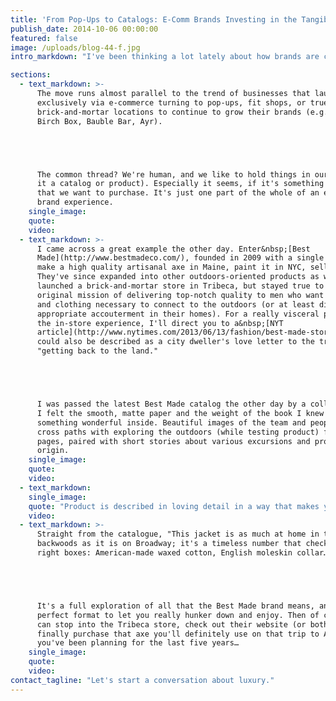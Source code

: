 ```yaml
---
title: 'From Pop-Ups to Catalogs: E-Comm Brands Investing in the Tangible'
publish_date: 2014-10-06 00:00:00
featured: false
image: /uploads/blog-44-f.jpg
intro_markdown: "I've been thinking a lot lately about how brands are continuing to invest or reinvest in the catalog portion of their business because of the correlating uptick in sales (as has the Wall Street Journal): Restoration Hardware (with a whopping 13 volume mailing), Bonobos, J. Crew.​"

sections:
  - text_markdown: >-
      The move runs almost parallel to the trend of businesses that launched
      exclusively via e-commerce turning to pop-ups, fit shops, or true
      brick-and-mortar locations to continue to grow their brands (e.g. Everlane,
      Birch Box, Bauble Bar, Ayr).





      The common thread? We're human, and we like to hold things in our hands (be
      it a catalog or product). Especially it seems, if it's something of quality
      that we want to purchase. It's just one part of the whole of an effective
      brand experience.​
    single_image:
    quote:
    video:
  - text_markdown: >-
      I came across a great example the other day. Enter&nbsp;[Best
      Made](http://www.bestmadeco.com/), founded in 2009 with a single mission:
      make a high quality artisanal axe in Maine, paint it in NYC, sell online.
      They've since expanded into other outdoors-oriented products as well as
      launched a brick-and-mortar store in Tribeca, but stayed true to their
      original mission of delivering top-notch quality to men who want the tools
      and clothing necessary to connect to the outdoors (or at least display the
      appropriate accouterment in their homes). For a really visceral portrait of
      the in-store experience, I'll direct you to a&nbsp;[NYT
      article](http://www.nytimes.com/2013/06/13/fashion/best-made-store-opens-in-manhattan.html?_r=0)&nbsp;that
      could also be described as a city dweller's love letter to the trappings of
      "getting back to the land."





      I was passed the latest Best Made catalog the other day by a colleague. As
      I felt the smooth, matte paper and the weight of the book I knew there was
      something wonderful inside. Beautiful images of the team and people they
      cross paths with exploring the outdoors (while testing product) flood
      pages, paired with short stories about various excursions and product
      origin.​
    single_image:
    quote:
    video:
  - text_markdown:
    single_image:
    quote: "Product is described in loving detail in a way that makes you sure whoever wrote the description couldn't resist the purchase themselves"
    video:
  - text_markdown: >-
      Straight from the catalogue, "This jacket is as much at home in the
      backwoods as it is on Broadway; it's a timeless number that checks all the
      right boxes: American-made waxed cotton, English moleskin collar…"





      It's a full exploration of all that the Best Made brand means, and it's the
      perfect format to let you really hunker down and enjoy. Then of course, you
      can stop into the Tribeca store, check out their website (or both), and
      finally purchase that axe you'll definitely use on that trip to Alaska
      you've been planning for the last five years…​
    single_image:
    quote:
    video:
contact_tagline: "Let's start a conversation about luxury."
---
```



